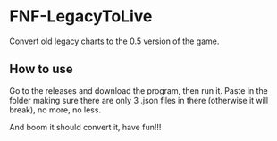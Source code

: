 # FNF-LegacyToLive
Convert old legacy charts to the 0.5 version of the game.

## How to use
Go to the releases and download the program, then run it. Paste in the folder making sure there are only 3 .json files in there (otherwise it will break), no more, no less.

And boom it should convert it, have fun!!!
